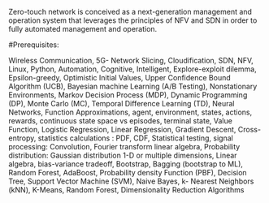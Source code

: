 Zero-touch network is conceived as a next-generation management and operation system that leverages the principles of NFV and SDN in order to fully automated management and operation.

#Prerequisites:

Wireless Communication, 5G- Network Slicing, Cloudification, SDN, NFV, Linux, Python, Automation, Cognitive, Intelligent,   Explore-exploit dilemma, Epsilon-greedy, Optimistic Initial Values, Upper Confidence Bound Algorithm (UCB), Bayesian machine Learning (A/B Testing),
Nonstationary Environments, Markov Decision Process (MDP),  Dynamic Programming (DP), Monte Carlo (MC), Temporal Difference Learning (TD), Neural Networks,
Function Approximations, agent, environment, states, actions, rewards, continuous state space vs episodes, terminal state, Value Function, 
Logistic Regression, Linear Regression, Gradient Descent, Cross-entropy, statistics calculations : PDF, CDF, Statistical testing, signal processing: Convolution, Fourier transform
linear algebra, Probability distribution: Gaussian distribution 1-D or multiple dimensions, Linear algebra, bias-variance tradeoff, Bootstrap, Bagging (bootstrap to ML), Random Forest, AdaBoost, Probability density Function (PBF),
Decision Tree, Support Vector Machine (SVM), Naive Bayes, k- Nearest Neighbors (kNN), K-Means, Random Forest, Dimensionality Reduction Algorithms
